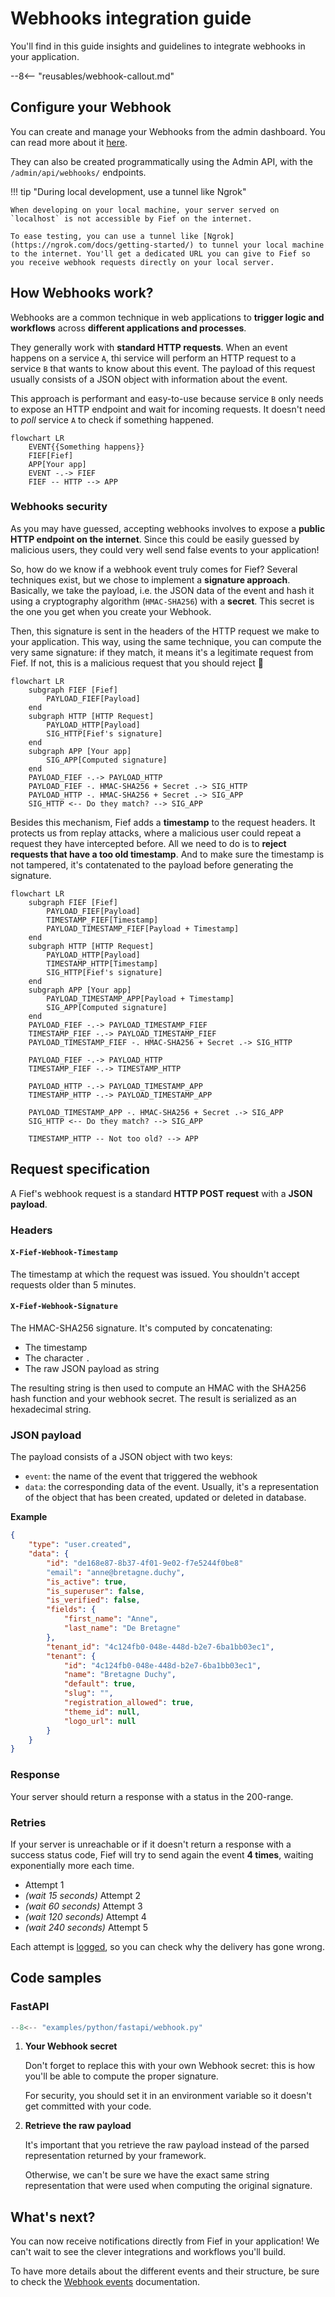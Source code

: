 # Webhooks integration guide

You'll find in this guide insights and guidelines to integrate webhooks in your application.

--8<-- "reusables/webhook-callout.md"

## Configure your Webhook

You can create and manage your Webhooks from the admin dashboard. You can read more about it [here](../../configure/webhooks.md).

They can also be created programmatically using the Admin API, with the `/admin/api/webhooks/` endpoints.

!!! tip "During local development, use a tunnel like Ngrok"

    When developing on your local machine, your server served on `localhost` is not accessible by Fief on the internet.

    To ease testing, you can use a tunnel like [Ngrok](https://ngrok.com/docs/getting-started/) to tunnel your local machine to the internet. You'll get a dedicated URL you can give to Fief so you receive webhook requests directly on your local server.

## How Webhooks work?

Webhooks are a common technique in web applications to **trigger logic and workflows** across **different applications and processes**.

They generally work with **standard HTTP requests**. When an event happens on a service `A`, thi service will perform an HTTP request to a service `B` that wants to know about this event. The payload of this request usually consists of a JSON object with information about the event.

This approach is performant and easy-to-use because service `B` only needs to expose an HTTP endpoint and wait for incoming requests. It doesn't need to *poll* service `A` to check if something happened.

```mermaid
flowchart LR
    EVENT{{Something happens}}
    FIEF[Fief]
    APP[Your app]
    EVENT -.-> FIEF
    FIEF -- HTTP --> APP
```

### Webhooks security

As you may have guessed, accepting webhooks involves to expose a **public HTTP endpoint on the internet**. Since this could be easily guessed by malicious users, they could very well send false events to your application!

So, how do we know if a webhook event truly comes for Fief? Several techniques exist, but we chose to implement a **signature approach**. Basically, we take the payload, i.e. the JSON data of the event and hash it using a cryptography algorithm (`HMAC-SHA256`) with a **secret**. This secret is the one you get when you create your Webhook.

Then, this signature is sent in the headers of the HTTP request we make to your application. This way, using the same technique, you can compute the very same signature: if they match, it means it's a legitimate request from Fief. If not, this is a malicious request that you should reject 🤨

```mermaid
flowchart LR
    subgraph FIEF [Fief]
        PAYLOAD_FIEF[Payload]
    end
    subgraph HTTP [HTTP Request]
        PAYLOAD_HTTP[Payload]
        SIG_HTTP[Fief's signature]
    end
    subgraph APP [Your app]
        SIG_APP[Computed signature]
    end
    PAYLOAD_FIEF -.-> PAYLOAD_HTTP
    PAYLOAD_FIEF -. HMAC-SHA256 + Secret .-> SIG_HTTP
    PAYLOAD_HTTP -. HMAC-SHA256 + Secret .-> SIG_APP
    SIG_HTTP <-- Do they match? --> SIG_APP
```

Besides this mechanism, Fief adds a **timestamp** to the request headers. It protects us from replay attacks, where a malicious user could repeat a request they have intercepted before. All we need to do is to **reject requests that have a too old timestamp**. And to make sure the timestamp is not tampered, it's contatenated to the payload before generating the signature.

```mermaid
flowchart LR
    subgraph FIEF [Fief]
        PAYLOAD_FIEF[Payload]
        TIMESTAMP_FIEF[Timestamp]
        PAYLOAD_TIMESTAMP_FIEF[Payload + Timestamp]
    end
    subgraph HTTP [HTTP Request]
        PAYLOAD_HTTP[Payload]
        TIMESTAMP_HTTP[Timestamp]
        SIG_HTTP[Fief's signature]
    end
    subgraph APP [Your app]
        PAYLOAD_TIMESTAMP_APP[Payload + Timestamp]
        SIG_APP[Computed signature]
    end
    PAYLOAD_FIEF -.-> PAYLOAD_TIMESTAMP_FIEF
    TIMESTAMP_FIEF -.-> PAYLOAD_TIMESTAMP_FIEF
    PAYLOAD_TIMESTAMP_FIEF -. HMAC-SHA256 + Secret .-> SIG_HTTP

    PAYLOAD_FIEF -.-> PAYLOAD_HTTP
    TIMESTAMP_FIEF -.-> TIMESTAMP_HTTP

    PAYLOAD_HTTP -.-> PAYLOAD_TIMESTAMP_APP
    TIMESTAMP_HTTP -.-> PAYLOAD_TIMESTAMP_APP

    PAYLOAD_TIMESTAMP_APP -. HMAC-SHA256 + Secret .-> SIG_APP
    SIG_HTTP <-- Do they match? --> SIG_APP

    TIMESTAMP_HTTP -- Not too old? --> APP
```

## Request specification

A Fief's webhook request is a standard **HTTP POST request** with a **JSON payload**.

### Headers

#### `X-Fief-Webhook-Timestamp`

The timestamp at which the request was issued. You shouldn't accept requests older than 5 minutes.


#### `X-Fief-Webhook-Signature`

The HMAC-SHA256 signature. It's computed by concatenating:

* The timestamp
* The character `.`
* The raw JSON payload as string

The resulting string is then used to compute an HMAC with the SHA256 hash function and your webhook secret. The result is serialized as an hexadecimal string.

### JSON payload

The payload consists of a JSON object with two keys:

* `event`: the name of the event that triggered the webhook
* `data`: the corresponding data of the event. Usually, it's a representation of the object that has been created, updated or deleted in database.

**Example**

```json
{
    "type": "user.created",
    "data": {
        "id": "de168e87-8b37-4f01-9e02-f7e5244f0be8"
        "email": "anne@bretagne.duchy",
        "is_active": true,
        "is_superuser": false,
        "is_verified": false,
        "fields": {
            "first_name": "Anne",
            "last_name": "De Bretagne"
        },
        "tenant_id": "4c124fb0-048e-448d-b2e7-6ba1bb03ec1",
        "tenant": {
            "id": "4c124fb0-048e-448d-b2e7-6ba1bb03ec1",
            "name": "Bretagne Duchy",
            "default": true,
            "slug": "",
            "registration_allowed": true,
            "theme_id": null,
            "logo_url": null
        }
    }
}
```

### Response

Your server should return a response with a status in the 200-range.

### Retries

If your server is unreachable or if it doesn't return a response with a success status code, Fief will try to send again the event **4 times**, waiting exponentially more each time.

* Attempt 1
* *(wait 15 seconds)* Attempt 2
* *(wait 60 seconds)* Attempt 3
* *(wait 120 seconds)* Attempt 4
* *(wait 240 seconds)* Attempt 5

Each attempt is [logged](../../configure/webhooks.md#view-webhook-logs), so you can check why the delivery has gone wrong.

## Code samples

### FastAPI

```py title="app.py"
--8<-- "examples/python/fastapi/webhook.py"
```

1. **Your Webhook secret**

    Don't forget to replace this with your own Webhook secret: this is how you'll be able to compute the proper signature.

    For security, you should set it in an environment variable so it doesn't get committed with your code.

2. **Retrieve the raw payload**

    It's important that you retrieve the raw payload instead of the parsed representation returned by your framework.

    Otherwise, we can't be sure we have the exact same string representation that were used when computing the original signature.

## What's next?

You can now receive notifications directly from Fief in your application! We can't wait to see the clever integrations and workflows you'll build.

To have more details about the different events and their structure, be sure to check the [Webhook events](./events.md) documentation.
